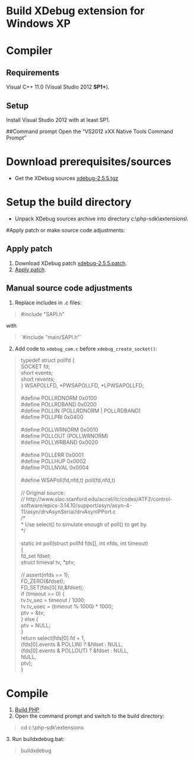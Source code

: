 # Build XDebug extension for Windows XP

# Compiler

## Requirements

Visual C++ 11.0 (Visual Studio 2012 <b>SP1+</b>).


## Setup
Install Visual Studio 2012 with at least SP1.

##Command prompt
Open the “VS2012 xXX Native Tools Command Prompt”


# Download prerequisites/sources
* Get the XDebug sources [xdebug-2.5.5.tgz](https://github.com/ProgerXP/php-5.6-xp/raw/master/downloads/xdebug-2.5.5.tgz)

# Setup the build directory
* Unpack XDebug sources archive into directory c:\php-sdk\extensions\

#Apply patch or make source code adjustments:

## Apply patch
1. Download XDebug patch [xdebug-2.5.5.patch](https://github.com/ProgerXP/php-5.6-xp/raw/master/extensions/xdebug-2.5.5.patch).
2. [Apply patch](https://github.com/ProgerXP/php-5.6-xp/blob/master/apply_patch.md).

## Manual source code adjustments

1. Replace includes in .c files:
<blockquote>#include "SAPI.h"</blockquote>
with
<blockquote>`#include "main/SAPI.h"`</blockquote>

2. Add code to `xdebug_com.c` before `xdebug_create_socket()`:
<blockquote>
typedef struct pollfd {<br/>
  SOCKET fd;<br/>
  short  events;<br/>
  short  revents;<br/>
} WSAPOLLFD, *PWSAPOLLFD, *LPWSAPOLLFD;<br/>
<br/>
#define POLLRDNORM  0x0100<br/>
#define POLLRDBAND  0x0200<br/>
#define POLLIN      (POLLRDNORM | POLLRDBAND)<br/>
#define POLLPRI     0x0400<br/>
<br/>
#define POLLWRNORM  0x0010<br/>
#define POLLOUT     (POLLWRNORM)<br/>
#define POLLWRBAND  0x0020<br/>
<br/>
#define POLLERR     0x0001<br/>
#define POLLHUP     0x0002<br/>
#define POLLNVAL    0x0004<br/>
<br/>
#define WSAPoll(fd,nfd,t) poll(fd,nfd,t)<br/>
<br/>
// Original source:<br/>
// http://www.slac.stanford.edu/accel/ilc/codes/ATF2/control-software/epics-3.14.10/support/asyn/asyn-4-11/asyn/drvAsynSerial/drvAsynIPPort.c<br/>
/*<br/>
 * Use select() to simulate enough of poll() to get by.<br/>
 */<br/>
<br/>
static int poll(struct pollfd fds[], int nfds, int timeout)<br/>
{<br/>
    fd_set fdset;<br/>
    struct timeval tv, *ptv;<br/>
<br/>
    // assert(nfds == 1);<br/>
    FD_ZERO(&fdset);<br/>
    FD_SET(fds[0].fd,&fdset);<br/>
    if (timeout >= 0) {<br/>
        tv.tv_sec = timeout / 1000;<br/>
        tv.tv_usec = (timeout % 1000) * 1000;<br/>
        ptv = &tv;<br/>
    } else {<br/>
        ptv = NULL;<br/>
    }<br/>
    return select(fds[0].fd + 1,<br/>
        (fds[0].events & POLLIN) ? &fdset : NULL,<br/>
        (fds[0].events & POLLOUT) ? &fdset : NULL,<br/>
        NULL,<br/>
        ptv);<br/>
}<br/>
</blockquote>

# Compile
1. [Build PHP](https://github.com/ProgerXP/php-5.6-xp/blob/master/build_php.md)
2. Open the command prompt and switch to the build directory:  
<blockquote>cd c:\php-sdk\extensions</blockquote>  
3. Run buildxdebug.bat:  
<blockquote>buildxdebug</blockquote>  
